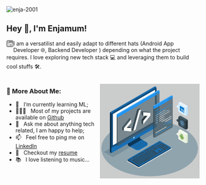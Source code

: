 ![enja-2001](https://socialify.git.ci/enja-2001/enja-2001/image?description=1&descriptionEditable=I%20am%20an%20Android%20Developer&font=KoHo&forks=1&issues=1&logo=https%3A%2F%2F1.bp.blogspot.com%2F-LgTa-xDiknI%2FX4EflN56boI%2FAAAAAAAAPuk%2F24YyKnqiGkwRS9-_9suPKkfsAwO4wHYEgCLcBGAsYHQ%2Fs0%2Fimage9.png&owner=1&pattern=Formal%20Invitation&pulls=1&stargazers=1&theme=Light)
## Hey 👋, I'm Enjamum!
<a href='https://www.linkedin.com/in/md-enjamum-hossain-a2a46a202/'><img align='left' alt="linkedin" src="https://github.com/dsnehasish74/dsnehasish74/blob/main/assets/linkedin.svg" height='18px'/></a>


I am a versatilist and easily adapt to different hats (Android App Developer 🌐, Backend Developer ) depending on what the project requires. I love exploring new tech stack 💻 and leveraging them to build cool stuffs 🛠️. 
<br/>
<br/>

<img align="right" alt="GIF" src="https://raw.githubusercontent.com/dsnehasish74/dsnehasish74/main/techstack.gif" width="260px"/>
  
### 🧐 More About Me:
- 🌱 &nbsp; I’m currently learning ML; 
- 👨🏻‍💻 &nbsp; Most of my projects are available on [Github](https://github.com/enja-2001?tab=repositories)
- 💬 &nbsp; Ask me about anything tech related, I am happy to help;
- 📫 &nbsp; Feel free to ping me on [LinkedIn](https://www.linkedin.com/in/md-enjamum-hossain-a2a46a202/)
- 📝 &nbsp; Checkout my [resume](https://docs.google.com/document/d/1L8cHuhDFq3kditAoAdh4VUURd0VHcY3Qp1fUpw6L7TY/edit?usp=sharing)
- 📚 &nbsp; I love listening to music...
